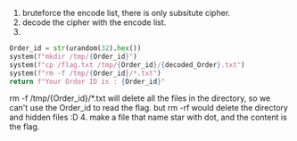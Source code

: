 1. bruteforce the encode list, there is only subsitute cipher.
2. decode the cipher with the encode list.
3. 
```python
Order_id = str(urandom(32).hex())
system(f"mkdir /tmp/{Order_id}")
system(f"cp /flag.txt /tmp/{Order_id}/{decoded_Order}.txt")
system(f"rm -f /tmp/{Order_id}/*.txt")
return f"Your Order ID is : {Order_id}"
```
rm -f /tmp/{Order_id}/*.txt will delete all the files in the directory, so we can't use the Order_id to read the flag.
but rm -rf would delete the directory and hidden files :D
4. make a file that name star with dot, and the content is the flag.